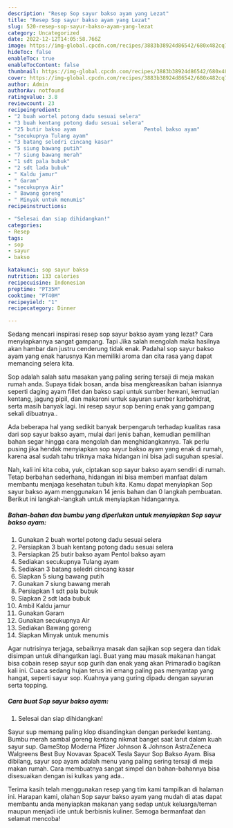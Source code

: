 ```yaml
---
description: "Resep Sop sayur bakso ayam yang Lezat"
title: "Resep Sop sayur bakso ayam yang Lezat"
slug: 520-resep-sop-sayur-bakso-ayam-yang-lezat
category: Uncategorized
date: 2022-12-12T14:05:58.766Z
image: https://img-global.cpcdn.com/recipes/3883b38924d86542/680x482cq70/sop-sayur-bakso-ayam-foto-resep-utama.jpg
hideToc: false
enableToc: true
enableTocContent: false
thumbnail: https://img-global.cpcdn.com/recipes/3883b38924d86542/680x482cq70/sop-sayur-bakso-ayam-foto-resep-utama.jpg
cover: https://img-global.cpcdn.com/recipes/3883b38924d86542/680x482cq70/sop-sayur-bakso-ayam-foto-resep-utama.jpg
author: Admin
authorAv: notfound
ratingvalue: 3.8
reviewcount: 23
recipeingredient:
- "2 buah wortel potong dadu sesuai selera"
- "3 buah kentang potong dadu sesuai selera"
- "25 butir bakso ayam                      Pentol bakso ayam"
- "secukupnya Tulang ayam"
- "3 batang seledri cincang kasar"
- "5 siung bawang putih"
- "7 siung bawang merah"
- "1 sdt pala bubuk"
- "2 sdt lada bubuk"
- " Kaldu jamur"
- " Garam"
- "secukupnya Air"
- " Bawang goreng"
- " Minyak untuk menumis"
recipeinstructions:

- "Selesai dan siap dihidangkan!"
categories:
- Resep
tags:
- sop
- sayur
- bakso

katakunci: sop sayur bakso 
nutrition: 133 calories
recipecuisine: Indonesian
preptime: "PT35M"
cooktime: "PT40M"
recipeyield: "1"
recipecategory: Dinner

---
```



Sedang mencari inspirasi resep sop sayur bakso ayam yang lezat? Cara menyiapkannya sangat gampang. Tapi Jika salah mengolah maka hasilnya akan hambar dan justru cenderung tidak enak. Padahal sop sayur bakso ayam yang enak harusnya Kan memiliki aroma dan cita rasa yang dapat memancing selera kita.


Sop adalah salah satu masakan yang paling sering tersaji di meja makan rumah anda. Supaya tidak bosan, anda bisa mengkreasikan bahan isiannya seperti daging ayam fillet dan bakso sapi untuk sumber hewani, kemudian kentang, jagung pipil, dan makaroni untuk sayuran sumber karbohidrat, serta masih banyak lagi. Ini resep sayur sop bening enak yang gampang sekali dibuatnya..

Ada beberapa hal yang sedikit banyak berpengaruh terhadap kualitas rasa dari sop sayur bakso ayam, mulai dari jenis bahan, kemudian pemilihan bahan segar hingga cara mengolah dan menghidangkannya. Tak perlu pusing jika hendak menyiapkan sop sayur bakso ayam yang enak di rumah, karena asal sudah tahu triknya maka hidangan ini bisa jadi suguhan spesial.


Nah, kali ini kita coba, yuk, ciptakan sop sayur bakso ayam sendiri di rumah. Tetap berbahan sederhana, hidangan ini bisa memberi manfaat dalam membantu menjaga kesehatan tubuh kita. Kamu dapat menyiapkan Sop sayur bakso ayam menggunakan 14 jenis bahan dan 0 langkah pembuatan. Berikut ini langkah-langkah untuk menyiapkan hidangannya.

<!--inarticleads1-->

##### Bahan-bahan dan bumbu yang diperlukan untuk menyiapkan Sop sayur bakso ayam:

1. Gunakan 2 buah wortel potong dadu sesuai selera
1. Persiapkan 3 buah kentang potong dadu sesuai selera
1. Persiapkan 25 butir bakso ayam                      Pentol bakso ayam
1. Sediakan secukupnya Tulang ayam
1. Sediakan 3 batang seledri cincang kasar
1. Siapkan 5 siung bawang putih
1. Gunakan 7 siung bawang merah
1. Persiapkan 1 sdt pala bubuk
1. Siapkan 2 sdt lada bubuk
1. Ambil  Kaldu jamur
1. Gunakan  Garam
1. Gunakan secukupnya Air
1. Sediakan  Bawang goreng
1. Siapkan  Minyak untuk menumis


Agar nutrisinya terjaga, sebaiknya masak dan sajikan sop segera dan tidak disimpan untuk dihangatkan lagi. Buat yang mau masak makanan hangat bisa cobain resep sayur sop gurih dan enak yang akan Primaradio bagikan kali ini. Cuaca sedang hujan terus ini emang paling pas menyantap yang hangat, seperti sayur sop. Kuahnya yang guring dipadu dengan sayuran serta topping. 

<!--inarticleads2-->

##### Cara buat Sop sayur bakso ayam:


1. Selesai dan siap dihidangkan!

Sayur sup memang paling klop disandingkan dengan perkedel kentang. Bumbu merah sambal goreng kentang nikmat banget saat larut dalam kuah sayur sup. GameStop Moderna Pfizer Johnson &amp; Johnson AstraZeneca Walgreens Best Buy Novavax SpaceX Tesla Sayur Sop Bakso Ayam. Bisa dibilang, sayur sop ayam adalah menu yang paling sering tersaji di meja makan rumah. Cara membuatnya sangat simpel dan bahan-bahannya bisa disesuaikan dengan isi kulkas yang ada.. 

Terima kasih telah menggunakan resep yang tim kami tampilkan di halaman ini. Harapan kami, olahan Sop sayur bakso ayam yang mudah di atas dapat membantu anda menyiapkan makanan yang sedap untuk keluarga/teman maupun menjadi ide untuk berbisnis kuliner. Semoga bermanfaat dan selamat mencoba!
